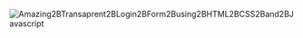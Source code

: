 ![Amazing2BTransaprent2BLogin2BForm2Busing2BHTML2BCSS2Band2BJavascript](https://github.com/JMBoulos12/HTML-CSS-JAVASCRIPT/assets/65892342/754647b4-6117-4d25-8bb8-6c9d015922e6)
